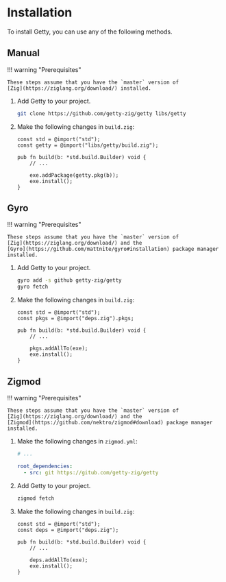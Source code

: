 # Installation

To install Getty, you can use any of the following methods.

## Manual

!!! warning "Prerequisites"

    These steps assume that you have the `master` version of
    [Zig](https://ziglang.org/download/) installed.

1. Add Getty to your project.

    ```sh title="Shell session"
    git clone https://github.com/getty-zig/getty libs/getty
    ```

2. Make the following changes in `build.zig`:

    ```zig title="<code>build.zig</code>" hl_lines="2 7"
    const std = @import("std");
    const getty = @import("libs/getty/build.zig");

    pub fn build(b: *std.build.Builder) void {
        // ...

        exe.addPackage(getty.pkg(b));
        exe.install();
    }
    ```

## Gyro

!!! warning "Prerequisites"

    These steps assume that you have the `master` version of
    [Zig](https://ziglang.org/download/) and the
    [Gyro](https://github.com/mattnite/gyro#installation) package manager
    installed.

1. Add Getty to your project.

    ```sh title="Shell session"
    gyro add -s github getty-zig/getty
    gyro fetch
    ```

2. Make the following changes in `build.zig`:

    ```zig title="<code>build.zig</code>" hl_lines="2 7"
    const std = @import("std");
    const pkgs = @import("deps.zig").pkgs;

    pub fn build(b: *std.build.Builder) void {
        // ...

        pkgs.addAllTo(exe);
        exe.install();
    }
    ```

## Zigmod

!!! warning "Prerequisites"

    These steps assume that you have the `master` version of
    [Zig](https://ziglang.org/download/) and the
    [Zigmod](https://github.com/nektro/zigmod#download) package manager
    installed.

1. Make the following changes in `zigmod.yml`:

    ```yaml title="<code>zigmod.yml</code>" hl_lines="3 4"
    # ...

    root_dependencies:
      - src: git https://gitub.com/getty-zig/getty
    ```

2. Add Getty to your project.

    ```sh title="Shell session"
    zigmod fetch
    ```

3. Make the following changes in `build.zig`:

    ```zig title="<code>build.zig</code>" hl_lines="2 7"
    const std = @import("std");
    const deps = @import("deps.zig");

    pub fn build(b: *std.build.Builder) void {
        // ...

        deps.addAllTo(exe);
        exe.install();
    }
    ```
